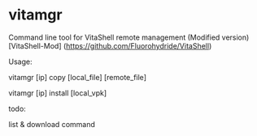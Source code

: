 # vitamgr
Command line tool for VitaShell remote management (Modified version)
[VitaShell-Mod] (https://github.com/Fluorohydride/VitaShell)

Usage:

vitamgr [ip] copy [local_file] [remote_file]

vitamgr [ip] install [local_vpk]

todo:

list & download command
